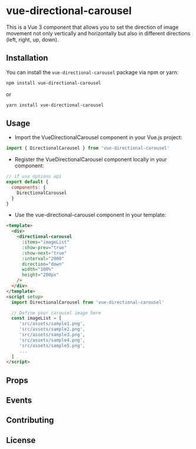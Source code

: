 # vue-directional-carousel

This is a Vue 3 component that allows you to set the direction of image movement not only vertically and horizontally but also in different directions (left, right, up, down).

## Installation

You can install the `vue-directional-carousel` package via npm or yarn:

```bash
npm install vue-directional-carousel
```

or

```bash
yarn install vue-directional-carousel
```

## Usage

- Import the VueDirectionalCarousel component in your Vue.js project:

```javascript
import { DirectionalCarousel } from 'vue-directional-carousel'
```

- Register the VueDirectionalCarousel component locally in your component:

```javascript
// if use options api
export default {
  components: {
    DirectionalCarousel
  }
}
```

- Use the vue-directional-carousel component in your template:

```html
<template>
  <div>
    <directional-carousel
      :items="imageList"
      :show-prev="true"
      :show-next="true"
      :interval="2000"
      direction="down"
      width="100%"
      height="200px"
    />
  </div>
</template>
<script setup>
  import DirectionalCarousel from 'vue-directional-carousel'

  // Define your carousel image here
  const imageList = [
     'src/assets/sample1.png',
     'src/assets/sample2.png',
     'src/assets/sample3.png',
     'src/assets/sample4.png',
     'src/assets/sample5.png',
     ...
  ]
</script>
```

## Props

## Events

## Contributing

## License
